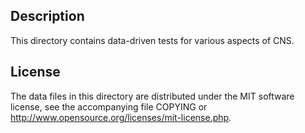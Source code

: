 Description
------------

This directory contains data-driven tests for various aspects of CNS.

License
--------

The data files in this directory are distributed under the MIT software
license, see the accompanying file COPYING or
http://www.opensource.org/licenses/mit-license.php.


